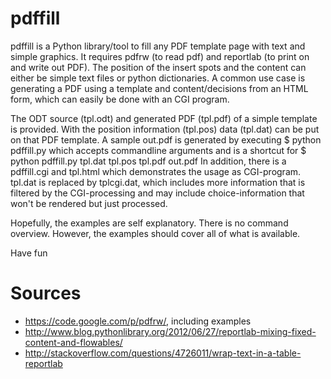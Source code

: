 pdffill
=======

pdffill is a Python library/tool to fill any PDF template page with text
and simple graphics. It requires pdfrw (to read pdf) and reportlab (to 
print on and write out PDF). The position of the insert spots and the 
content can either be simple text files or python dictionaries. A common 
use case is generating a PDF using a template and content/decisions from 
an HTML form, which can easily be done with an CGI program.

The ODT source (tpl.odt) and generated PDF (tpl.pdf) of a simple template 
is provided. With the position information (tpl.pos) data (tpl.dat) can be 
put on that PDF template. A sample out.pdf is generated by executing 
    $ python pdffill.py
which accepts commandline arguments and is a shortcut for
    $ python pdffill.py tpl.dat tpl.pos tpl.pdf out.pdf 
In addition, there is a pdffill.cgi and tpl.html which demonstrates the 
usage as CGI-program. tpl.dat is replaced by tplcgi.dat, which includes
more information that is filtered by the CGI-processing and may include
choice-information that won't be rendered but just processed.

Hopefully, the examples are self explanatory. There is no command overview. 
However, the examples should cover all of what is available.

Have fun

Sources
=======
* https://code.google.com/p/pdfrw/, including examples
* http://www.blog.pythonlibrary.org/2012/06/27/reportlab-mixing-fixed-content-and-flowables/
* http://stackoverflow.com/questions/4726011/wrap-text-in-a-table-reportlab
